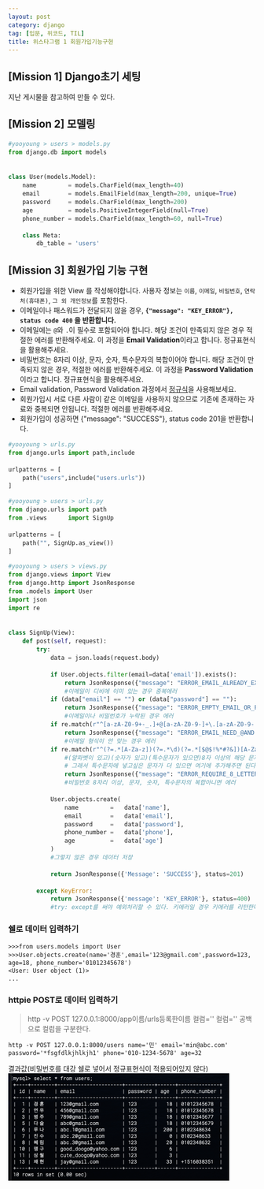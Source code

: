 ```yaml
---
layout: post
category: django
tag: [입문, 위코드, TIL]
title: 위스타그램 1 회원가입기능구현
---
```


## [Mission 1] Django초기 세팅

지난 게시물을 참고하여 만들 수 있다.

## [Mission 2] 모델링

```python
#yooyoung > users > models.py
from django.db import models


class User(models.Model):
    name         = models.CharField(max_length=40)
    email        = models.EmailField(max_length=200, unique=True)
    password     = models.CharField(max_length=200)
    age          = models.PositiveIntegerField(null=True)
    phone_number = models.CharField(max_length=60, null=True)

    class Meta:
        db_table = 'users'
```

## [Mission 3] 회원가입 기능 구현

- 회원가입을 위한 View 를 작성해야합니다. 사용자 정보는 `이름`, `이메일`, `비밀번호`, `연락처(휴대폰)`, `그 외 개인정보`를 포함한다.
- 이메일이나 패스워드가 전달되지 않을 경우, **`{"message": "KEY_ERROR"}, status code 400` 을 반환합니다.**
- 이메일에는 `@`와 `.`이 필수로 포함되어야 합니다. 해당 조건이 만족되지 않은 경우 적절한 에러를 반환해주세요. 이 과정을 **Email Validation**이라고 합니다. 정규표현식을 활용해주세요.
- 비밀번호는 8자리 이상, 문자, 숫자, 특수문자의 복합이어야 합니다. 해당 조건이 만족되지 않은 경우, 적절한 에러를 반환해주세요. 이 과정을 **Password Validation**이라고 합니다. 정규표현식을 활용해주세요.
- Email validation, Password Validation 과정에서 [정규식](https://regexr.com/)을 사용해보세요.
- 회원가입시 서로 다른 사람이 같은 이메일을 사용하지 않으므로 기존에 존재하는 자료와 중복되면 안됩니다. 적절한 에러를 반환해주세요.
- 회원가입이 성공하면 {"message": "SUCCESS"}, status code 201을 반환합니다.

```python
#yooyoung > urls.py
from django.urls import path,include

urlpatterns = [
    path("users",include("users.urls"))
]
```
```python
#yooyoung > users > urls.py
from django.urls import path
from .views      import SignUp

urlpatterns = [
    path("", SignUp.as_view())
]
```

```python
#yooyoung > users > views.py
from django.views import View
from django.http import JsonResponse
from .models import User
import json
import re


class SignUp(View):
    def post(self, request):
        try:
            data = json.loads(request.body)

            if User.objects.filter(email=data['email']).exists():
                return JsonResponse({"message": "ERROR_EMAIL_ALREADY_EXIST"}, status=400)
                #이메일이 디비에 이미 있는 경우 중복에러
            if (data["email"] == "") or (data["password"] == ""):
                return JsonResponse({"message": "ERROR_EMPTY_EMAIL_OR_PASSWORD"}, status=400)
                #이메일이나 비밀번호가 누락된 경우 에러
            if re.match(r"^[a-zA-Z0-9+-_.]+@[a-zA-Z0-9-]+\.[a-zA-Z0-9-.]+$", data["email"]) == None:
                return JsonResponse({"message": "ERROR_EMAIL_NEED_@AND."}, status=400)
                #이메일 형식이 안 맞는 경우 에러
            if re.match(r"^(?=.*[A-Za-z])(?=.*\d)(?=.*[$@$!%*#?&])[A-Za-z\d$@$!%*#?&]{8,}$", data["password"]) == None:
                #(알파벳이 있고)(숫자가 있고)(특수문자가 있으면)8자 이상의 해당 문자열을 입력받는다.
                # 그래서 특수문자에 넣고싶은 문자가 더 있으면 여기에 추가해주면 된다. 양쪽에 다 추가해야함! 
                return JsonResponse({"message": "ERROR_REQUIRE_8_LETTER,NUMBER,SPECIAL_SYMBOLS)"}, status=400)
                #비밀번호 8자리 이상, 문자, 숫자, 특수문자의 복합아니면 에러

            User.objects.create(
                name         =   data['name'],
                email        =   data['email'],
                password     =   data['password'],
                phone_number =   data['phone'],
                age          =   data['age']
            )
            #그렇지 않은 경우 데이터 저장

            return JsonResponse({'Message': 'SUCCESS'}, status=201)
        
        except KeyError:
            return JsonResponse({'message': 'KEY_ERROR'}, status=400)
            #try: except를 써야 예외처리할 수 있다. 키에러일 경우 키에러를 리턴한다.
```

### 쉘로 데이터 입력하기
```shell
>>>from users.models import User
>>>User.objects.create(name='경훈',email='123@gmail.com',password=123, age=18, phone_number='01012345678')
<User: User object (1)>
...
```
### httpie POST로 데이터 입력하기
>http -v POST 127.0.0.1:8000/app이름/urls등록한이름 컬럼='' 컬럼='' 
공백으로 컬럼을 구분한다.
```
http -v POST 127.0.0.1:8000/users name='민' email='min@abc.com' password='*fsgfdlkjhlkjh1' phone='010-1234-5678' age=32
```

결과값(비밀번호를 대강 쉘로 넣어서 정규표현식이 적용되어있지 않다)
![mission3 db](/public/img/mission3_db.png)
